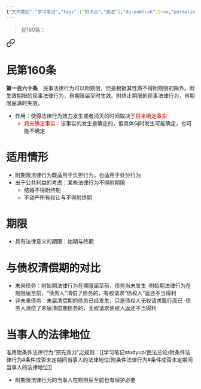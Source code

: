 ```yaml
---
{"文件类别":"学习笔记","tags":["知识点","民法"],"dg-publish":true,"permalink":"/学习笔记studyup/民法总论/附期限的法律行为/","dgPassFrontmatter":true,"created":"2024-07-19T09:54:05.270+08:00","updated":"2024-10-28T11:34:12.318+08:00"}
---
```


> 民160条：
<div class="transclusion internal-embed is-loaded"><a class="markdown-embed-link" href="////#t160" aria-label="Open link"><svg xmlns="http://www.w3.org/2000/svg" width="24" height="24" viewBox="0 0 24 24" fill="none" stroke="currentColor" stroke-width="2" stroke-linecap="round" stroke-linejoin="round" class="svg-icon lucide-link"><path d="M10 13a5 5 0 0 0 7.54.54l3-3a5 5 0 0 0-7.07-7.07l-1.72 1.71"></path><path d="M14 11a5 5 0 0 0-7.54-.54l-3 3a5 5 0 0 0 7.07 7.07l1.71-1.71"></path></svg></a><div class="markdown-embed">

<div class="markdown-embed-title">

# 民第160条

</div>


**第一百六十条**　民事法律行为可以附期限，但是根据其性质不得附期限的除外。附生效期限的民事法律行为，自期限届至时生效。附终止期限的民事法律行为，自期限届满时失效。 

</div></div>

- 作用：使得法律行为效力发生或者消灭的时间取决于<font color="#c00000">将来确定事实</font>
	- <font color="#c00000">将来确定事实</font>：该事实的发生是确定的，但具体何时发生可能确定，也可能不确定
# 适用情形
- 附期限法律行为既适用于负担行为，也适用于处分行为
- 出于公共利益的考虑：某些法律行为不得附期限
	- 结婚不得附终期
	- 不动产所有权让与不得附终期
# 期限
- 具有法律意义的期限：始期与终期
# 与债权清偿期的对比
- 未来债务：附始期法律行为在期限届至前，债务尚未发生
·附始期法律行为在期限届至前，“债务人”清偿了债务的，有权请求“债权人”返还不当得利
- 非未来债务：未届清偿期的债务已经发生，只是债权人无权请求履行而已
·债务人清偿了未届清偿期债务的，无权请求债权人返还不当得利
# 当事人的法律地位
准用附条件法律行为“预先效力”之规则：[[学习笔记studyup/民法总论/附条件法律行为#条件成否未定期间当事人的法律地位\|附条件法律行为#条件成否未定期间当事人的法律地位]]
- 附期限法律行为的当事人在期限届至前也有保护必要